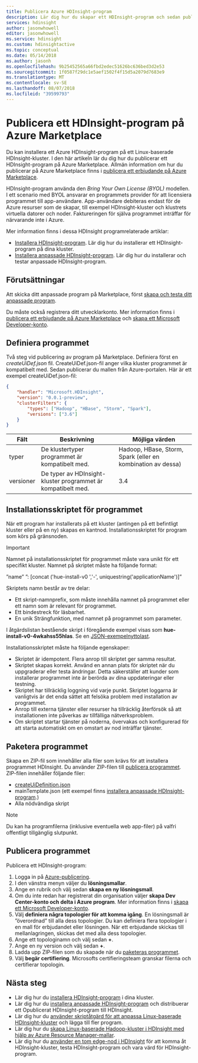```yaml
---
title: Publicera Azure HDInsight-program
description: Lär dig hur du skapar ett HDInsight-program och sedan publicera den på Azure Marketplace.
services: hdinsight
author: jasonwhowell
editor: jasonwhowell
ms.service: hdinsight
ms.custom: hdinsightactive
ms.topic: conceptual
ms.date: 05/14/2018
ms.author: jasonh
ms.openlocfilehash: 9b25452565a66fbd2edec51626bc636bed3d2e53
ms.sourcegitcommit: 1f0587f29dc1e5aef1502f4f15d5a2079d7683e9
ms.translationtype: MT
ms.contentlocale: sv-SE
ms.lasthandoff: 08/07/2018
ms.locfileid: "39599793"
---
```

# <a name="publish-an-hdinsight-application-in-the-azure-marketplace"></a>Publicera ett HDInsight-program på Azure Marketplace
Du kan installera ett Azure HDInsight-program på ett Linux-baserade HDInsight-kluster. I den här artikeln lär du dig hur du publicerar ett HDInsight-program på Azure Marketplace. Allmän information om hur du publicerar på Azure Marketplace finns i [publicera ett erbjudande på Azure Marketplace](../marketplace/marketplace-publishers-guide.md).

HDInsight-program använda den *Bring Your Own License (BYOL)* modellen. I ett scenario med BYOL ansvarar en programmets provider för att licensiera programmet till app-användare. App-användare debiteras endast för de Azure resurser som de skapar, till exempel HDInsight-kluster och klustrets virtuella datorer och noder. Faktureringen för själva programmet inträffar för närvarande inte i Azure.

Mer information finns i dessa HDInsight programrelaterade artiklar:

* [Installera HDInsight-program](hdinsight-apps-install-applications.md). Lär dig hur du installerar ett HDInsight-program på dina kluster.
* [Installera anpassade HDInsight-program](hdinsight-apps-install-custom-applications.md). Lär dig hur du installerar och testar anpassade HDInsight-program.

## <a name="prerequisites"></a>Förutsättningar
Att skicka ditt anpassade program på Marketplace, först [skapa och testa ditt anpassade program](hdinsight-apps-install-custom-applications.md).

Du måste också registrera ditt utvecklarkonto. Mer information finns i [publicera ett erbjudande på Azure Marketplace](../marketplace/marketplace-publishers-guide.md) och [skapa ett Microsoft Developer-konto](../marketplace/marketplace-publishers-guide.md).

## <a name="define-the-application"></a>Definiera programmet
Två steg vid publicering av program på Marketplace. Definiera först en *createUiDef.json* fil. CreateUiDef.json-fil anger vilka kluster programmet är kompatibelt med. Sedan publicerar du mallen från Azure-portalen. Här är ett exempel createUiDef.json-fil:

```json
{
    "handler": "Microsoft.HDInsight",
    "version": "0.0.1-preview",
    "clusterFilters": {
        "types": ["Hadoop", "HBase", "Storm", "Spark"],
        "versions": ["3.6"]
    }
}
```

| Fält | Beskrivning | Möjliga värden |
| --- | --- | --- |
| typer |De klustertyper programmet är kompatibelt med. |Hadoop, HBase, Storm, Spark (eller en kombination av dessa) |
| versioner |De typer av HDInsight-kluster programmet är kompatibelt med. |3.4 |

## <a name="application-installation-script"></a>Installationsskriptet för programmet
När ett program har installerats på ett kluster (antingen på ett befintligt kluster eller på en ny) skapas en kantnod. Installationsskriptet för program som körs på gränsnoden.

  > [!IMPORTANT]
  > Namnet på installationsskriptet för programmet måste vara unikt för ett specifikt kluster. Namnet på skriptet måste ha följande format:
  > 
  > ”name” ”: [concat ('hue-install-v0 ','-', uniquestring('applicationName')]”
  > 
  > Skriptets namn består av tre delar:
  > 
  > * Ett skript-namnprefix, som måste innehålla namnet på programmet eller ett namn som är relevant för programmet.
  > * Ett bindestreck för läsbarhet.
  > * En unik Strängfunktion, med namnet på programmet som parameter.
  > 
  > I åtgärdslistan bestående skript i föregående exempel visas som **hue-install-v0-4wkahss55hlas**. Se en [JSON-exempelnyttolast](https://raw.githubusercontent.com/hdinsight/Iaas-Applications/master/Hue/azuredeploy.json).
  > 

Installationsskriptet måste ha följande egenskaper:
* Skriptet är idempotent. Flera anrop till skriptet ger samma resultat.
* Skriptet skapas korrekt. Använd en annan plats för skriptet när du uppgraderar eller testa ändringar. Detta säkerställer att kunder som installerar programmet inte är berörda av dina uppdateringar eller testning. 
* Skriptet har tillräcklig loggning vid varje punkt. Skriptet loggarna är vanligtvis är det enda sättet att felsöka problem med installation av programmet.
* Anrop till externa tjänster eller resurser ha tillräcklig återförsök så att installationen inte påverkas av tillfälliga nätverksproblem.
* Om skriptet startar tjänster på noderna, övervakas och konfigurerad för att starta automatiskt om en omstart av nod inträffar tjänster.

## <a name="package-the-application"></a>Paketera programmet
Skapa en ZIP-fil som innehåller alla filer som krävs för att installera programmet HDInsight. Du använder ZIP-filen till [publicera programmet](#publish-application). ZIP-filen innehåller följande filer:

* [createUiDefinition.json](#define-application)
* mainTemplate.json (ett exempel finns [installera anpassade HDInsight-program](hdinsight-apps-install-custom-applications.md).)
* Alla nödvändiga skript

> [!NOTE]
> Du kan ha programfilerna (inklusive eventuella web app-filer) på valfri offentligt tillgänglig slutpunkt.
> 

## <a name="publish-the-application"></a>Publicera programmet
Publicera ett HDInsight-program:

1. Logga in på [Azure-publicering](https://publish.windowsazure.com/).
2. I den vänstra menyn väljer du **lösningsmallar**.
3. Ange en rubrik och välj sedan **skapa en ny lösningsmall**.
4. Om du inte redan har registrerat din organisation väljer **skapa Dev Center-konto och delta i Azure program**.  Mer information finns i [skapa ett Microsoft Developer-konto](../marketplace/marketplace-publishers-guide.md).
5. Välj **definiera några topologier för att komma igång**. En lösningsmall är ”överordnad” till alla dess topologier. Du kan definiera flera topologier i en mall för erbjudandet eller lösningen. När ett erbjudande skickas till mellanlagringen, skickas det med alla dess topologier. 
6. Ange ett topologinamn och välj sedan **+**.
7. Ange en ny version och välj sedan **+**.
8. Ladda upp ZIP-filen som du skapade när du [paketeras programmet](#package-application).  
9. Välj **begär certifiering**. Microsofts certifieringsteam granskar filerna och certifierar topologin.

## <a name="next-steps"></a>Nästa steg
* Lär dig hur du [installera HDInsight-program](hdinsight-apps-install-applications.md) i dina kluster.
* Lär dig hur du [installera anpassade HDInsight-program](hdinsight-apps-install-custom-applications.md) och distribuerar ett Opublicerat HDInsight-program till HDInsight.
* Lär dig hur du [använder skriptåtgärd för att anpassa Linux-baserade HDInsight-kluster](hdinsight-hadoop-customize-cluster-linux.md) och lägga till fler program. 
* Lär dig hur du [skapa Linux-baserade Hadoop-kluster i HDInsight med hjälp av Azure Resource Manager-mallar](hdinsight-hadoop-create-linux-clusters-arm-templates.md).
* Lär dig hur du [använder en tom edge-nod i HDInsight](hdinsight-apps-use-edge-node.md) för att komma åt HDInsight-kluster, testa HDInsight-program och vara värd för HDInsight-program.

